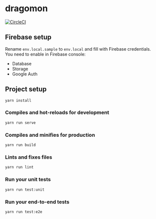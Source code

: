 # dragomon

[![CircleCI](https://circleci.com/gh/Vakme/dragomon.svg?style=svg)](https://circleci.com/gh/Vakme/dragomon)

## Firebase setup
Rename `env.local.sample` to `env.local` and fill with Firebase credentials.
You need to enable in Firebase console:
- Database
- Storage
- Google Auth

## Project setup
```
yarn install
```

### Compiles and hot-reloads for development
```
yarn run serve
```

### Compiles and minifies for production
```
yarn run build
```

### Lints and fixes files
```
yarn run lint
```

### Run your unit tests
```
yarn run test:unit
```

### Run your end-to-end tests
```
yarn run test:e2e
```
